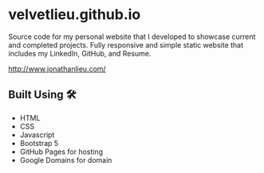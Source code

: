 # velvetlieu.github.io
Source code for my personal website that I developed to showcase current and completed projects. Fully responsive and simple static website 
that includes my LinkedIn, GitHub, and Resume.

http://www.jonathanlieu.com/

## Built Using 🛠️
* HTML
* CSS
* Javascript
* Bootstrap 5
* GitHub Pages for hosting
* Google Domains for domain
